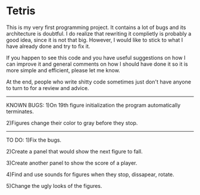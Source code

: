 Tetris
======

This is my very first programming project. 
It contains a lot of bugs and its architecture is doubtful. 
I do realize that rewriting it complietly is probably a good idea, 
since it is not that big. However, I would like to stick to what I 
have already done and try to fix it. 

If you happen to see this code and you have useful suggestions on how 
I can improve it and general comments on how I should have done it so 
it is more simple and efficient, please let me know. 

At the end, people who write shitty code sometimes just don't have anyone to 
turn to for a review and advice.

----------------------------------------------------------------------------------

KNOWN BUGS:
1)On 19th figure initialization the program automatically terminates. 

2)Figures change their color to gray before they stop. 

------------------------------------------------------------------------------------

TO DO: 
1)Fix the bugs.

2)Create a panel that would show the next figure to fall.

3)Create another panel to show the score of a player. 

4)Find and use sounds for figures when they stop, dissapear, rotate. 

5)Change the ugly looks of the figures. 
